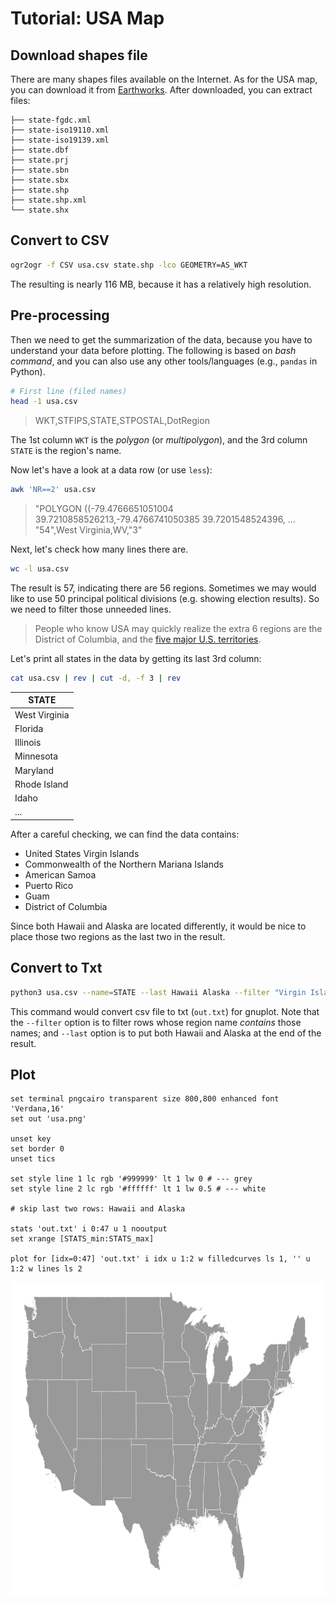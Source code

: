 # Tutorial: USA Map

## Download shapes file
There are many shapes files available on the Internet. As for the USA map, you can download it from [Earthworks](https://earthworks.stanford.edu/catalog/stanford-vt021tk4894). After downloaded, you can extract files:

```
├── state-fgdc.xml
├── state-iso19110.xml
├── state-iso19139.xml
├── state.dbf
├── state.prj
├── state.sbn
├── state.sbx
├── state.shp
├── state.shp.xml
└── state.shx
```

## Convert to CSV

```bash
ogr2ogr -f CSV usa.csv state.shp -lco GEOMETRY=AS_WKT
```

The resulting is nearly 116 MB, because it has a relatively high resolution.

## Pre-processing

Then we need to get the summarization of the data, because you have to understand your data before plotting. The following is based on *bash command*, and you can also use any other tools/languages (e.g., `pandas` in Python).

```bash
# First line (filed names)
head -1 usa.csv
```

> WKT,STFIPS,STATE,STPOSTAL,DotRegion

The 1st column `WKT` is the *polygon* (or *multipolygon*), and the 3rd column `STATE` is the region's name.

Now let's have a look at a data row (or use `less`):

```bash
awk 'NR==2' usa.csv
```

> "POLYGON ((-79.4766651051004 39.7210858526213,-79.4766741050385 39.7201548524396, ... "54",West Virginia,WV,"3"

Next, let's check how many lines there are.

```bash
wc -l usa.csv
```

The result is 57, indicating there are 56 regions. Sometimes we may would like to use 50 principal political divisions (e.g. showing election results). So we need to filter those unneeded lines. 

> People who know USA may quickly realize the extra 6 regions are the District of Columbia, and the [five major U.S. territories](https://en.wikipedia.org/wiki/Territories_of_the_United_States).

Let's print all states in the data by getting its last 3rd column:

```bash
cat usa.csv | rev | cut -d, -f 3 | rev
```

| STATE |
| ---- |
| West Virginia |
| Florida |
| Illinois |
| Minnesota |
| Maryland |
| Rhode Island |
| Idaho |
| ... |

After a careful checking, we can find the data contains:

- United States Virgin Islands
- Commonwealth of the Northern Mariana Islands
- American Samoa
- Puerto Rico
- Guam
- District of Columbia

Since both Hawaii and Alaska are located differently, it would be nice to place those two regions as the last two in the result.

## Convert to Txt

```bash
python3 usa.csv --name=STATE --last Hawaii Alaska --filter "Virgin Islands" Mariana Samoa Rico Guam Columbia
```

This command would convert csv file to txt (`out.txt`) for gnuplot. Note that the `--filter` option is to filter rows whose region name *contains* those names; and `--last` option is to put both Hawaii and Alaska at the end of the result.

## Plot

```gnuplot
set terminal pngcairo transparent size 800,800 enhanced font 'Verdana,16'
set out 'usa.png'

unset key
set border 0
unset tics

set style line 1 lc rgb '#999999' lt 1 lw 0 # --- grey 
set style line 2 lc rgb '#ffffff' lt 1 lw 0.5 # --- white

# skip last two rows: Hawaii and Alaska

stats 'out.txt' i 0:47 u 1 nooutput
set xrange [STATS_min:STATS_max]

plot for [idx=0:47] 'out.txt' i idx u 1:2 w filledcurves ls 1, '' u 1:2 w lines ls 2
```

![usa](usa.png)